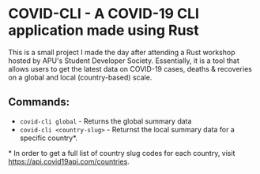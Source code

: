 # COVID-CLI - A COVID-19 CLI application made using Rust

This is a small project I made the day after attending a Rust workshop hosted by APU's Student Developer Society. Essentially, it is a tool that allows users to get the latest data on COVID-19 cases, deaths & recoveries on a global and local (country-based) scale.

## Commands:

- ```covid-cli global``` - Returns the global summary data
- ```covid-cli <country-slug>``` - Returnst the local summary data for a specific country*.

\* In order to get a full list of country slug codes for each country, visit https://api.covid19api.com/countries.
